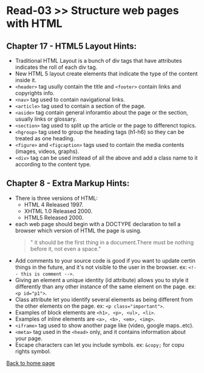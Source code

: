 # Read-03 >> Structure web pages with HTML

## Chapter 17 - HTML5 Layout Hints:
- Traditional HTML Layout is a bunch of div tags that have attributes indicates the roll of each div tag.
- New HTML 5 layout create elements that indicate the type of the content inside it.
- `<header>` tag usully contain the title and `<footer>` contain links and copyrights info.
- `<nav>` tag used to contain navigational links.
- `<article>` tag used to contain a section of the page.
- `<aside>` tag contain general inforamtio about the page or the section, usually links or glossary.
- `<section>` tag used to split up the article or the page to differenct topics.
- `<hgroup>` tag used to group the heading tags (h1-h6) so they can be treated as one heading.
- `<figure>` and `<figcaption>` tags used to contain the media contents (images, videos, graphs).
- `<div>` tag can be used instead of all the above and add a class name to it according to the content type.


## Chapter 8 - Extra Markup Hints:
- There is three versions of HTML:
  - HTML 4 Released 1997.
  - XHTML 1.0 Released 2000.
  - HTML5 Released 2000.
- each web page should begin with a DOCTYPE declaration to tell a browser which version of HTML the page is using.
  > " it should be the first thing in a document.There must be nothing before it, not even a space."  
- Add comments to your source code is good if you want to update certin things in the future, and it's not visible to the user in the browser. ex: `<!-- this is comment -->`.  
- Giving an element a unique identity (id attribute) allows you to style it differently than any other instance of the same element on the page. ex: `<p id="p1">`.
- Class attribute let you identify several elements as being different from the other elements on the page. ex: `<p class="important">`.
- Examples of block elements are `<h1>, <p>, <ul>, <li>`.
- Examples of inline elements are `<a>, <b>, <em>, <img>`.
- `<iframe>` tag used to show another page like (video, google maps..etc).
- `<meta>` tag used in the `<head>` only, and it contains information about your page.
- Escape characters can let you include symbols. ex: `&copy;` for copu rights symbol.


[Back to home page](../README.md)
